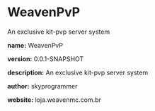 # WeavenPvP
An exclusive kit-pvp server system

**name:** WeavenPvP

**version:** 0.0.1-SNAPSHOT

**description:** An exclusive kit-pvp server system

**author:** skyprogrammer

**website:** loja.weavenmc.com.br

